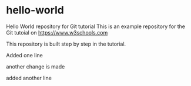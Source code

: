 # hello-world
Hello World repository for Git tutorial
This is an example repository for the Git tutoial on https://www.w3schools.com

This repository is built step by step in the tutorial.

Added one line

another change is made

added another line 
